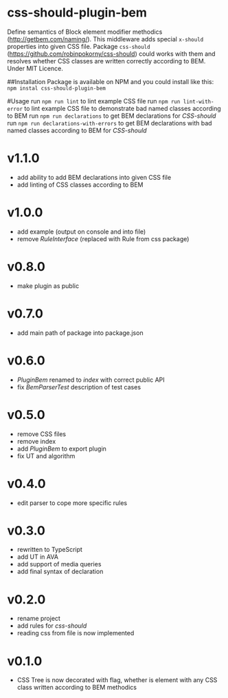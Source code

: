 # css-should-plugin-bem

Define semantics of Block element modifier methodics (http://getbem.com/naming/). 
This middleware adds special `x-should` properties into given CSS file.
Package `css-should` (https://github.com/robinpokorny/css-should) could works with them and resolves whether CSS classes are written correctly according to BEM.
Under MIT Licence.

##Installation
Package is available on NPM and you could install like this:
`npm instal css-should-plugin-bem`

#Usage
run `npm run lint` to lint example CSS file
run `npm run lint-with-error` to lint example CSS file to demonstrate bad named classes according to BEM
run `npm run declarations` to get BEM declarations for *CSS-should*
run `npm run declarations-with-errors` to get BEM declarations with bad named classes according to BEM for *CSS-should*

# v1.1.0
- add ability to add BEM declarations into given CSS file
- add linting of CSS classes according to BEM

# v1.0.0
- add example (output on console and into file)
- remove *RuleInterface* (replaced with Rule from css package)

# v0.8.0
- make plugin as public

# v0.7.0
- add main path of package into package.json

# v0.6.0
- *PluginBem* renamed to *index* with correct public API
- fix *BemParserTest* description of test cases

# v0.5.0
- remove CSS files 
- remove index
- add *PluginBem* to export plugin
- fix UT and algorithm

# v0.4.0
- edit parser to cope more specific rules

# v0.3.0
- rewritten to TypeScript
- add UT in AVA
- add support of media queries
- add final syntax of declaration

# v0.2.0
- rename project
- add rules for *css-should*
- reading css from file is now implemented

# v0.1.0
- CSS Tree is now decorated with flag, whether is element with any CSS class written according to BEM methodics
